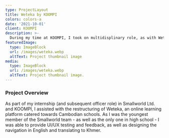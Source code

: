 ```yaml
---
type: ProjectLayout
title: Weteka by KOOMPI
colors: colors-a
date: '2021-10-01'
client: KOOMPI
description: >-
  During my time at KOOMPI, I took on multidisplinary role, as with Weteka.
featuredImage:
  type: ImageBlock
  url: /images/weteka.webp
  altText: Project thumbnail image
media:
  type: ImageBlock
  url: /images/weteka.webp
  altText: Project thumbnail image.
---
```


### Project Overview
As part of my internship (and subsequent officer role) in Smallworld Ltd. and KOOMPI, I assisted with the restructuring of Weteka, an online learning platform catered towards Cambodian schools. As I was the youngest member of the Smallworld team - as well as the only one in high school - I was able to provide UI/UX testing and feedback, as well as designing the navigation in English and translating to Khmer.